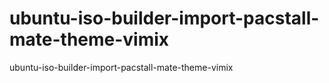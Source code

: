 # ubuntu-iso-builder-import-pacstall-mate-theme-vimix
ubuntu-iso-builder-import-pacstall-mate-theme-vimix
